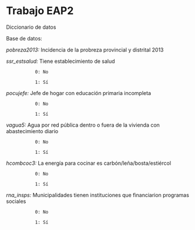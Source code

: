 # Trabajo EAP2
Diccionario de datos

Base de datos: 

_pobreza2013:_ Incidencia de la probreza provincial y distrital 2013

_ssr_estsalud:_ Tiene establecimiento de salud

               0: No

               1: Sí

_pocujefe:_ Jefe de hogar con educación primaria incompleta

               0: No

               1: Sí

_vagua5:_ Agua por red pública dentro o fuera de la vivienda con abastecimiento diario
            
               0: No
               
               1: Sí
               
_hcombcoc3:_ La energía para cocinar es carbón/leña/bosta/estiércol

               0: No

               1: Sí

_rna_insps:_ Municipalidades tienen instituciones que financiarion programas sociales

               0: No

               1: Sí

